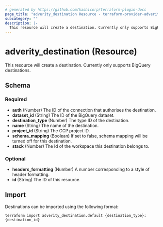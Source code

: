 ```yaml
---
# generated by https://github.com/hashicorp/terraform-plugin-docs
page_title: "adverity_destination Resource - terraform-provider-adverity"
subcategory: ""
description: |-
  This resource will create a destination. Currently only supports BigQuery destinations.
---
```


# adverity_destination (Resource)

This resource will create a destination. Currently only supports BigQuery destinations.



<!-- schema generated by tfplugindocs -->
## Schema

### Required

- **auth** (Number) The ID of the connection that authorises the destination.
- **dataset_id** (String) The ID of the BigQuery dataset.
- **destination_type** (Number) The type ID of the destination.
- **name** (String) The name of the destination.
- **project_id** (String) The GCP project ID.
- **schema_mapping** (Boolean) If set to false, schema mapping will be turned off for this destination.
- **stack** (Number) The Id of the workspace this destination belongs to.

### Optional

- **headers_formatting** (Number) A number corresponding to a style of header formatting.
- **id** (String) The ID of this resource.


## Import

Destinations can be imported using the following format:
```shell
terraform import adverity_destination.default {destination_type}:{destination_id}
```